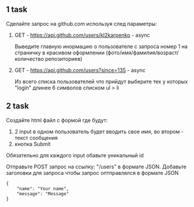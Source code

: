 ## 1 task

Сделайте запрос на github.com используя след параметры:
 
 1. GET - https://api.github.com/users/kl2karpenko - async
 
     Выведите главную инормацию о пользователе с запроса номер 1 на страничку в красивом оформлении (фото/имя/фамилия/возраст/количество репозиториев)
 
 2. GET - https://api.github.com/users?since=135 - async
 
     Из всего списка пользователей что прийдут выберите тех у которых "login" длинее 6 символов списком ul > li
 
## 2 task

Создайте html файл с формой где будут:

1) 2 input в одном пользователь будет вводить свое имя, во втором - текст сообщения
2) кнопка Submit

Обязательно для каждого input обавьте уникальный id  <br>

Отправьте POST запрос на ссылку: "/users" в формате JSON. Добавьте заголовки для запроса чтобы запрос оптправлялся в формате JSON

```
{
    "name": "Your name",
    "message": "Message"
}
```

